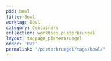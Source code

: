 ```yaml
---
pid: bowl
title: Bowl
worktag: Bowl
category: Containers
collection: worktags_pieterbruegel
layout: tagpage_pieterbruegel
order: '022'
permalink: "/pieterbruegel/tags/bowl/"
---
```

